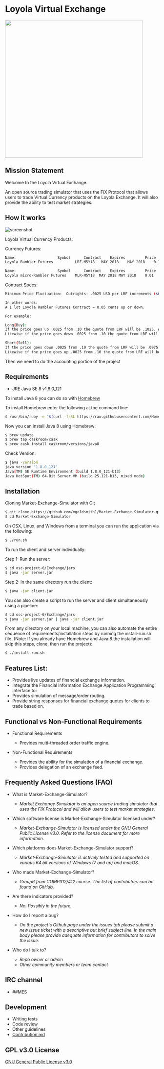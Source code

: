 # Loyola Virtual Exchange #
<img src="https://user-images.githubusercontent.com/35674633/37799728-99235646-2dee-11e8-975b-588a411163fd.png" width="450">

##  Mission Statement ##

Welcome to the Loyola Virtual Exchange.

An open source trading simulator that uses the FIX Protocol that allows users to trade Virtual Currency products on the Loyola Exchange. It will also provide the ability to test market strategies.

## How it works ## 
![screenshot](https://user-images.githubusercontent.com/25426180/37797273-5e4d6b58-2de7-11e8-96e6-d7263c65271e.png)

Loyola Virtual Currency Products:

Currency Futures:
```bash
Name:			        Symbol	    Contract	Expires	        Price	Change
Loyola Rambler Futures	        LRF-M5Y18   MAY 2018	MAY 2018	0.10	+0.0000000

Name:			        Symbol	    Contract	Expires	        Price	Change
Loyola micro-Rambler Futures	MLR-M5Y18  MAY 2018	MAY 2018	0.01	+0.0000000
```
Contract Specs:
```bash
Minimum Price Fluctuation:	Outrights: .0025 USD per LRF increments ($0.05 USD).

In other words: 
A 1 lot Loyola Rambler Futures Contract = 0.05 cents up or down. 

For example: 

Long(Buy):
If the price goes up .0025 from .10 the quote from LRF will be .1025. At this point you can close at .1025 and make a 0.05 cent profit.
Likewise if the price goes down .0025 from .10 the quote from LRF will be .0975. At this point you can close at .0975 to make a 0.05 cent loss.

Short(Sell):
If the price goes down .0025 from .10 the quote from LRF will be .0975. At this point you can close at .0975 to make a 0.05 cent gain.
Likewise if the price goes up .0025 from .10 the quote from LRF will be .1025. At this point you can close at .1025 and make a 0.05 cent loss.
```

Then we need to do the accounting portion of the project

## Requirements ## 

* JRE Java SE 8 v1.8.0_121

To install Java 8 you can do so with [Homebrew](https://brew.sh/)

To install Homebrew enter the following at the command line:
```bash
$ /usr/bin/ruby -e "$(curl -fsSL https://raw.githubusercontent.com/Homebrew/install/master/install)"
```
Now you can install Java 8 using Homebrew:
```bash
$ brew update
$ brew tap caskroom/cask
$ brew cask install caskroom/versions/java8
```
Check Version:
```bash
$ java -version
java version "1.8.0_121"
Java(TM) SE Runtime Environment (build 1.8.0_121-b13)
Java HotSpot(TM) 64-Bit Server VM (build 25.121-b13, mixed mode)
```

## Installation ##

Cloning Market-Exchange-Simulator with Git
```bash
$ git clone https://github.com/mgoldsmith1/Market-Exchange-Simulator.git
$ cd Market-Exchange-Simulator

```

On OSX, Linux, and Windows from a terminal you can run the application via the following:
```bash
$ ./run.sh
```
To run the client and server individually:

Step 1: Run the server:
```bash 
$ cd osc-project-6/Exchange/jars
$ java -jar server.jar
```
Step 2: In the same directory run the client:
```bash 
$ java -jar client.jar
```
You can also create a script to run the server and client simultaneously using a pipeline:
```bash 
$ cd osc-project-6/Exchange/jars
$ java -jar server.jar | java -jar client.jar
```
From any directory on your local machine, you can also automate the entire sequence of requirements/installation steps by running the install-run.sh file. (Note: If you already have Homebrew and Java 8 the installation will skip this steps, clone, then run the project):
```bash 
$ ./install-run.sh
```

## Features List: ##

* Provides live updates of financial exchange information.
* Integrate the Financial Information Exchange Application Programming Interface to:
* Provides simulation of message/order routing.
* Provide string responses for financial exchange quotes for clients to trade based on.

## Functional vs Non-Functional Requirements ##

* Functional Requirements
	- Provides multi-threaded order traffic engine.
		
* Non-Functional Requirements
	- Provides the ability for the simulation of a financial exchange.
	- Provides delegation of an exchange feed.

## Frequently Asked Questions (FAQ) ##
* What is Market-Exchange-Simulator?	
   - _Market Exchange Simulator is an open source trading simulator that uses the FIX Protocol and will allow users to test market strategies._

* Which software license is Market-Exchange-Simulator licensed under?	
   - _Market-Exchange-Simulator is licensed under the GNU General Public License v3.0. Refer to the license document for more information._

* Which platforms does Market-Exchange-Simulator support?	
   - _Market-Exchange-Simulator is actively tested and supported on various 64 bit versions of Windows (7 and up) and macOS._

* Who made Market-Exchange-Simulator? 	
   - _Group6 from COMP312/412 course. The list of contributors can be found on GitHub._

* Are there indicators provided?	
   - _No. Possibly in the future._

* How do I report a bug?	
   - _On the project's Github page under the issues tab please submit a new issue ticket with a descriptive but brief subject line. In the main body please provide adequate information for contributors to solve the issue._

* Who do I talk to? 
   - _Repo owner or admin_
   - _Other community members or team contact_


## IRC channel ##

* ##MES

## Development ##

* Writing tests
* Code review
* Other guidelines
* [Contribution.md](https://github.com/mgoldsmith1/Market-Exchange-Simulator/blob/master/osc-project-6/Contributions.md)

## GPL v3.0 License ##

[GNU General Public License v3.0](https://www.gnu.org/licenses/gpl-3.0.en.html)

